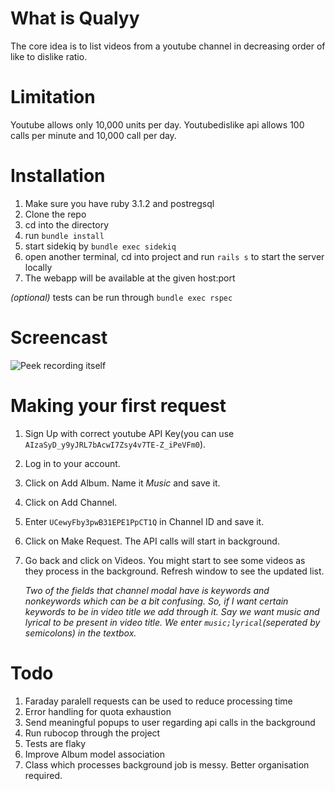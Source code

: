 # What is Qualyy

The core idea is to list videos from a youtube channel in decreasing
order of like to dislike ratio. 

# Limitation

Youtube allows only 10,000 units per day. Youtubedislike api allows 100 calls
per minute and 10,000 call per day.

# Installation

1. Make sure you have ruby 3.1.2 and postregsql
2. Clone the repo
3. cd into the directory
4. run `bundle install`
5. start sidekiq by `bundle exec sidekiq`
6. open another terminal, cd into project and run `rails s` to start the server locally
7. The webapp will be available at the given host:port

*(optional)* tests can be run through `bundle exec rspec`

# Screencast

![Peek recording itself](https://raw.githubusercontent.com/sapienfrom2000s/Qualyy/main/public/screencast.gif)

# Making your first request 

1. Sign Up with correct youtube API Key(you can use `AIzaSyD_y9yJRL7bAcwI7Zsy4v7TE-Z_iPeVFm0`).
2. Log in to your account.
3. Click on Add Album. Name it *Music* and save it.
4. Click on Add Channel. 
5. Enter `UCewyFby3pwB31EPE1PpCT1Q` in Channel ID and save it.
6. Click on Make Request. The API calls will start in background.
7. Go back and click on Videos. You might start to see some videos as they
   process in the background. Refresh window to see the updated list. 

   *Two of the fields that channel modal have is keywords and nonkeywords which can
   be a bit confusing. So, if I want certain keywords to be in video title we add
   through it. Say we want *music* and *lyrical* to be present in video title. We
   enter `music;lyrical`(seperated by semicolons) in the textbox.*

# Todo

1. Faraday paralell requests can be used to reduce processing time
2. Error handling for quota exhaustion
3. Send meaningful popups to user regarding api calls in the background
4. Run rubocop through the project
5. Tests are flaky
6. Improve Album model association
7. Class which processes background job is messy. Better organisation
   required.
